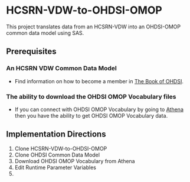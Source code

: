 # HCSRN-VDW-to-OHDSI-OMOP
This project translates data from an HCSRN-VDW into an OHDSI-OMOP common data model using SAS.

## Prerequisites
### An HCSRN VDW Common Data Model
- Find information on how to become a member in [The Book of OHDSI](https://ohdsi.github.io/TheBookOfOhdsi/WhereToBegin.html).

### The ability to download the OHDSI OMOP Vocabulary files
- If you can connect with OHDSI OMOP Vocabulary by going to [Athena](https://athena.ohdsi.org/vocabulary/list) then you have the ability to get OHDSI OMOP Vocabulary data.

## Implementation Directions
1. Clone HCSRN-VDW-to-OHDSI-OMOP
2. Clone OHDSI Common Data Model
3. Download OHDSI OMOP Vocabulary from Athena
4. Edit Runtime Parameter Variables
5. 
